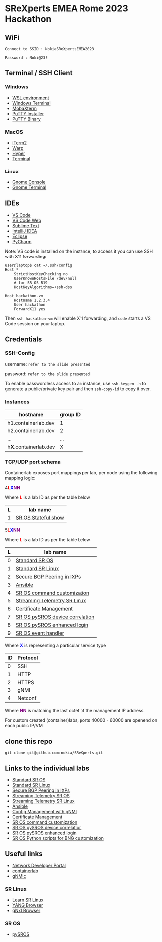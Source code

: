 # SReXperts EMEA Rome 2023 Hackathon

## WiFi

```
Connect to SSID : NokiaSReXpertsEMEA2023

Password : Noki@23!
```

## Terminal / SSH Client
### Windows

* [WSL environment](https://learn.microsoft.com/en-us/windows/wsl/install)
* [Windows Terminal](https://apps.microsoft.com/store/detail/windows-terminal/9N0DX20HK701)
* [MobaXterm](https://mobaxterm.mobatek.net/download.html)
* [PuTTY Installer](https://the.earth.li/~sgtatham/putty/latest/w64/putty-64bit-0.78-installer.msi)
* [PuTTY Binary](https://the.earth.li/~sgtatham/putty/latest/w64/putty.exe)


### MacOS


* [iTerm2](https://iterm2.com/downloads/stable/iTerm2-3_4_19.zip)
* [Warp](https://app.warp.dev/get_warp)
* [Hyper](https://hyper.is/)
* [Terminal](https://support.apple.com/en-gb/guide/terminal/apd5265185d-f365-44cb-8b09-71a064a42125/mac)

### Linux
* [Gnome Console](https://apps.gnome.org/en/app/org.gnome.Console/)
* [Gnome Terminal](https://help.gnome.org/users/gnome-terminal/stable/)

## IDEs
* [VS Code](https://code.visualstudio.com/Download)
* [VS Code Web](https://vscode.dev/)
* [Sublime Text](https://www.sublimetext.com/download)
* [IntelliJ IDEA](https://www.jetbrains.com/idea/download/)
* [Eclipse](https://www.eclipse.org/downloads/)
* [PyCharm](https://www.jetbrains.com/pycharm/download)

Note: VS code is installed on the instance, to access it you can use SSH with X11 forwarding:
```
user@laptop$ cat ~/.ssh/config 
Host *
	StrictHostKeyChecking no
	UserKnownHostsFile /dev/null
	# for SR OS R19
	HostKeyAlgorithms=+ssh-dss

Host hackathon-vm
	Hostname 1.2.3.4
	User hackathon
	ForwardX11 yes
```
Then ```ssh hackathon-vm``` will enable X11 forwarding, and ```code``` starts a VS Code session on your laptop.

## Credentials

### SSH-Config

username: ``` refer to the slide presented ```

password: ``` refer to the slide presented ```

To enable passwordless access to an instance, use ```ssh-keygen -h``` to generate a public/private key pair and then ```ssh-copy-id``` to copy it over.

### Instances

| hostname | group ID |
| --- | --- |
| h1.containerlab.dev | 1 |
| h2.containerlab.dev | 2 |
| ... | ... |
| h**X**.containerlab.dev | X |

### TCP/UDP port schema

Containerlab exposes port mappings per lab, per node using the following mapping logic:

4<span style="color:red">**L**</span><span style="color:blue">**X**</span><span style="color:purple">**NN**</span>

Where <span style="color:red">**L**</span> is a lab ID as per the table below

| L | lab name |
| --- | --- |
| 1 | [SR OS Stateful show](./sros-stateful-show/) |


5<span style="color:red">**L**</span><span style="color:blue">**X**</span><span style="color:purple">**NN**</span>

Where <span style="color:red">**L**</span> is a lab ID as per the table below

| L | lab name |
| --- | --- |
| 0 | [Standard SR OS](./sros-generic-lab/) |
| 1 | [Standard SR Linux](./srl-generic-lab/) |
| 2 | [Secure BGP Peering in IXPs](./ix-rpki-lab/) | 
| 3 | [Ansible](./srl-ansible-lab/) | 
| 4 | [SR OS command customization](./sros-command-customization/) | 
| 5 | [Streaming Telemetry SR Linux](./srl-telemetry-lab/) | 
| 6 | [Certificate Management](./sros-gnoi-cert-mgmt-lab/) | 
| 7 | [SR OS pySROS device correlation](./sros-pysros-device-correlation/) | 
| 8 | [SR OS pySROS enhanced login](./sros-pysros-device-correlation/) | 
| 9 | [SR OS event handler](./sros-event-handling) |

Where <span style="color:blue">**X**</span> is representing a particular service type

| ID | Protocol | 
| --- | --- |
| 0 | SSH |
| 1 | HTTP |
| 2 | HTTPS | 
| 3 | gNMI |
| 4 | Netconf |

Where <span style="color:purple">**NN**</span> is matching the last octet of the management IP address.

For custom created (container)labs, ports 40000 - 60000 are openend on each public IP/VM

## clone this repo
```
git clone git@github.com:nokia/SReXperts.git
```

## Links to the individual labs
* [Standard SR OS](./sros-generic-lab/)
* [Standard SR Linux](./srl-generic-lab/)
* [Secure BGP Peering in IXPs](./ix-rpki-lab/)
* [Streaming Telemetry SR OS](./sros-telemetry-lab/)
* [Streaming Telemetry SR Linux](./srl-telemetry-lab/)
* [Ansible](./srl-ansible-lab/)
* [Config Management with gNMI](./srl-sros-gnmi-config-lab/)
* [Certificate Management](./sros-gnoi-cert-mgmt-lab/)
* [SR OS command customization](./sros-command-customization/)
* [SR OS pySROS device correlation](./sros-pysros-device-correlation/)
* [SR OS pySROS enhanced login](./sros-pysros-device-correlation/)
* [SR OS Python scripts for BNG customization](./sros-bng/README.md)

## Useful links

* [Network Developer Portal](https://network.developer.nokia.com/)
* [containerlab](https://containerlab.dev/)
* [gNMIc](https://gnmic.openconfig.net/)

### SR Linux
* [Learn SR Linux](https://learn.srlinux.dev/)
* [YANG Browser](https://yang.srlinux.dev/)
* [gNxI Browser](https://gnxi.srlinux.dev/)

### SR OS
* [pySROS](https://network.developer.nokia.com/static/sr/learn/pysros/latest/index.html)

